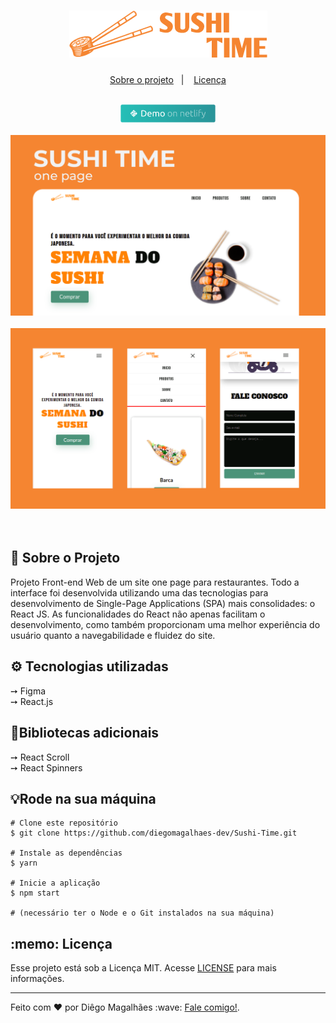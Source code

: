 <h1 align="center">
    <img  style="max-width:350px;" alt="GoBarber API" src="./src/assets/readmelogo.png" />
    <br>
 
</h1>


<h4 align="center">
  
</h4>
<p align="center">
  <a href="#sobre">Sobre o projeto</a>&nbsp;&nbsp;&nbsp;|&nbsp;&nbsp;&nbsp;
  <a href="#license">Licença</a>
</p>
<br>

<div align="center">
<a href="https://timesushi.netlify.app/" target="_blank">
  <img style="max-width:350px; width: 30%" title="Navegue até o site!" src="./src/assets/demoNetlify.png">
  </a>
  <br><br>
    <img src="./src/assets/sushi-time_capa.png">
<br> <br>
   <img src="./src/assets/capaMobileReadme.png">
</div>
<br><br>
<h2 id="sobre">🔎 Sobre o Projeto</h2>
Projeto Front-end Web de um site one page para restaurantes. Todo a interface foi desenvolvida utilizando uma das tecnologias para desenvolvimento de Single-Page Applications (SPA) mais consolidades: o React JS. As funcionalidades do React não apenas facilitam o desenvolvimento, como também proporcionam uma melhor experiência do usuário quanto a navegabilidade e fluidez do site. 

<h2 id="tecnologias">⚙️ Tecnologias utilizadas</h2>
➙ Figma <br>
➙ React.js
<h2>📍Bibliotecas adicionais</h2>
➙ React Scroll <br>
➙ React Spinners
<h2>💡Rode na sua máquina</h2>

```
# Clone este repositório
$ git clone https://github.com/diegomagalhaes-dev/Sushi-Time.git

# Instale as dependências
$ yarn 

# Inicie a aplicação
$ npm start

# (necessário ter o Node e o Git instalados na sua máquina)
```

<h2 id="license"> :memo: Licença</h2>

Esse projeto está sob  a Licença MIT. Acesse [LICENSE](https://github.com/diegomagalhaes-dev/Sushi-Time/blob/master/LICENSE) para mais informações.
<hr>
Feito com ♥ por Diêgo Magalhães :wave: <a href="https://www.linkedin.com/in/magalhaesdiego/">Fale comigo!</a>.
